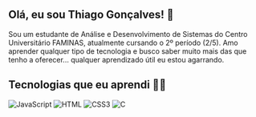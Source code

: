 ## Olá, eu sou Thiago Gonçalves! 👋 
Sou um estudante de Análise e Desenvolvimento de Sistemas do Centro Universitário FAMINAS, atualmente cursando o 2º período (2/5). Amo aprender qualquer tipo de tecnologia e busco saber muito mais das que tenho a oferecer... qualquer aprendizado útil eu estou agarrando.



## Tecnologias que eu aprendi 👨‍💻
![JavaScript](https://img.shields.io/badge/JavaScript-F7DF1E?style=for-the-badge&logo=javascript&logoColor=black)
![HTML](https://img.shields.io/badge/HTML5-E34F26?style=for-the-badge&logo=html5&logoColor=white)
![CSS3](https://img.shields.io/badge/CSS3-1572B6?style=for-the-badge&logo=css3&logoColor=white)
![C](https://img.shields.io/badge/C-00599C?style=for-the-badge&logo=c&logoColor=white)
